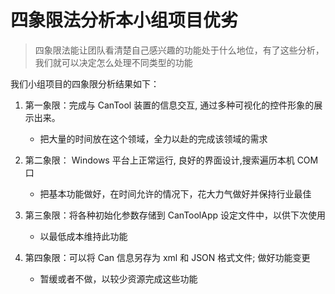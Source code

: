 # 四象限法分析本小组项目优劣

> 四象限法能让团队看清楚自己感兴趣的功能处于什么地位，有了这些分析，我们就可以决定怎么处理不同类型的功能

我们小组项目的四象限分析结果如下：

1. 第一象限：完成与 CanTool 装置的信息交互, 通过多种可视化的控件形象的展示出来。

    - 把大量的时间放在这个领域，全力以赴的完成该领域的需求

2. 第二象限： Windows 平台上正常运行, 良好的界面设计,搜索遍历本机 COM 口

    - 把基本功能做好，在时间允许的情况下，花大力气做好并保持行业最佳


3. 第三象限：将各种初始化参数存储到 CanToolApp 设定文件中，以供下次使用

    - 以最低成本维持此功能

4. 第四象限：可以将 Can 信息另存为 xml 和 JSON 格式文件; 做好功能变更

    - 暂缓或者不做，以较少资源完成这些功能

